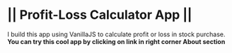 # || Profit-Loss Calculator App ||
I build this app using VanillaJS to calculate profit or loss in stock purchase. <br>
<b> You can try this cool app by clicking on link in right corner About section</b>


